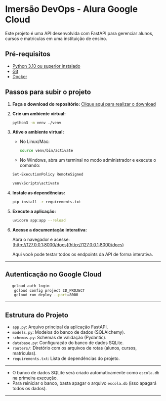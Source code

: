 # Imersão DevOps - Alura Google Cloud

Este projeto é uma API desenvolvida com FastAPI para gerenciar alunos, cursos e matrículas em uma instituição de ensino.

## Pré-requisitos

-   [Python 3.10 ou superior instalado](https://www.python.org/downloads/)
-   [Git](https://git-scm.com/downloads)
-   [Docker](https://www.docker.com/get-started/)

## Passos para subir o projeto

1. **Faça o download do repositório:**
   [Clique aqui para realizar o download](https://github.com/guilhermeonrails/imersao-devops/archive/refs/heads/main.zip)

2. **Crie um ambiente virtual:**

    ```sh
    python3 -m venv ./venv
    ```

3. **Ative o ambiente virtual:**

    - No Linux/Mac:
        ```sh
        source venv/bin/activate
        ```
    - No Windows, abra um terminal no modo administrador e execute o comando:

    ```sh
    Set-ExecutionPolicy RemoteSigned
    ```

    ```sh
    venv\Scripts\activate
    ```

4. **Instale as dependências:**

    ```sh
    pip install -r requirements.txt
    ```

5. **Execute a aplicação:**

    ```sh
    uvicorn app:app --reload
    ```

6. **Acesse a documentação interativa:**

    Abra o navegador e acesse:  
    [http://127.0.0.1:8000/docs](http://127.0.0.1:8000/docs)

    Aqui você pode testar todos os endpoints da API de forma interativa.

---

## Autenticação no Google Cloud

```sh
   gcloud auth login
	gcloud config project ID_PROJECT
	gcloud run deploy --port=8000

```

---

## Estrutura do Projeto

-   `app.py`: Arquivo principal da aplicação FastAPI.
-   `models.py`: Modelos do banco de dados (SQLAlchemy).
-   `schemas.py`: Schemas de validação (Pydantic).
-   `database.py`: Configuração do banco de dados SQLite.
-   `routers/`: Diretório com os arquivos de rotas (alunos, cursos, matrículas).
-   `requirements.txt`: Lista de dependências do projeto.

---

-   O banco de dados SQLite será criado automaticamente como `escola.db` na primeira execução.
-   Para reiniciar o banco, basta apagar o arquivo `escola.db` (isso apagará todos os dados).

---
